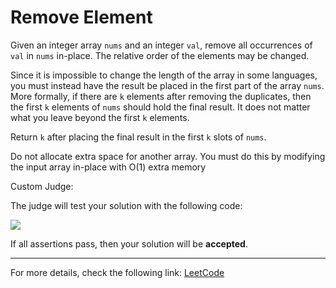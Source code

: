 <h1>Remove Element</h1>

<p>Given an integer array <code>nums</code> and an integer <code>val</code>, remove all occurrences of <code>val</code> in <code>nums</code> in-place. The relative order of the elements may be changed.</p>

<p>Since it is impossible to change the length of the array in some languages, you must instead have the result be placed in the first part of the array <code>nums</code>. More formally, if there are <code>k</code> elements after removing the duplicates, then the first <code>k</code> elements of <code>nums</code> should hold the final result. It does not matter what you leave beyond the first <code>k</code> elements.</p>

<p>Return <code>k</code> after placing the final result in the first <code>k</code> slots of <code>nums</code>.</p>

<p>Do not allocate extra space for another array. You must do this by modifying the input array in-place with O(1) extra memory</p>

<p>Custom Judge:</p>

<p>The judge will test your solution with the following code:</p>


<img src="https://github.com/alirabah93/Algorithm/blob/master/LeetCode/Easy/8.%20Remove%20Element/pic.jpg"/>

<p>If all assertions pass, then your solution will be <strong>accepted</strong>.</p>
<hr>
<p>For more details, check the following link: <a href="https://leetcode.com/problems/remove-element/">LeetCode</a></p>




